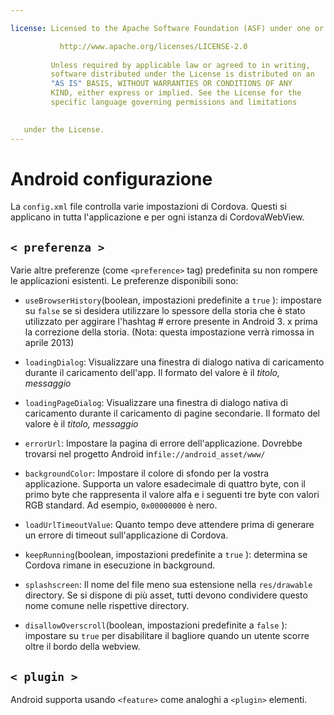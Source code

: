 ```yaml
---

license: Licensed to the Apache Software Foundation (ASF) under one or more contributor license agreements. See the NOTICE file distributed with this work for additional information regarding copyright ownership. The ASF licenses this file to you under the Apache License, Version 2.0 (the "License"); you may not use this file except in compliance with the License. You may obtain a copy of the License at

           http://www.apache.org/licenses/LICENSE-2.0
    
         Unless required by applicable law or agreed to in writing,
         software distributed under the License is distributed on an
         "AS IS" BASIS, WITHOUT WARRANTIES OR CONDITIONS OF ANY
         KIND, either express or implied. See the License for the
         specific language governing permissions and limitations
    

   under the License.
---
```


# Android configurazione

La `config.xml` file controlla varie impostazioni di Cordova. Questi si applicano in tutta l'applicazione e per ogni istanza di CordovaWebView.

## `< preferenza >`

Varie altre preferenze (come `<preference>` tag) predefinita su non rompere le applicazioni esistenti. Le preferenze disponibili sono:

*   `useBrowserHistory`(boolean, impostazioni predefinite a `true` ): impostare su `false` se si desidera utilizzare lo spessore della storia che è stato utilizzato per aggirare l'hashtag # errore presente in Android 3. x prima la correzione della storia. (Nota: questa impostazione verrà rimossa in aprile 2013)

*   `loadingDialog`: Visualizzare una finestra di dialogo nativa di caricamento durante il caricamento dell'app. Il formato del valore è il *titolo, messaggio*

*   `loadingPageDialog`: Visualizzare una finestra di dialogo nativa di caricamento durante il caricamento di pagine secondarie. Il formato del valore è il *titolo, messaggio*

*   `errorUrl`: Impostare la pagina di errore dell'applicazione. Dovrebbe trovarsi nel progetto Android in`file://android_asset/www/`

*   `backgroundColor`: Impostare il colore di sfondo per la vostra applicazione. Supporta un valore esadecimale di quattro byte, con il primo byte che rappresenta il valore alfa e i seguenti tre byte con valori RGB standard. Ad esempio, `0x00000000` è nero.

*   `loadUrlTimeoutValue`: Quanto tempo deve attendere prima di generare un errore di timeout sull'applicazione di Cordova.

*   `keepRunning`(boolean, impostazioni predefinite a `true` ): determina se Cordova rimane in esecuzione in background.

*   `splashscreen`: Il nome del file meno sua estensione nella `res/drawable` directory. Se si dispone di più asset, tutti devono condividere questo nome comune nelle rispettive directory.

*   `disallowOverscroll`(boolean, impostazioni predefinite a `false` ): impostare su `true` per disabilitare il bagliore quando un utente scorre oltre il bordo della webview.

## `< plugin >`

Android supporta usando `<feature>` come analoghi a `<plugin>` elementi.